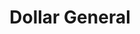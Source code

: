 ---
title: "Dollar General"
url: /mechanicsville/dollar-general-cold-harbor-road/
shop: variety store
---